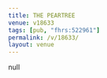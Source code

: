 ```yaml
---
title: THE PEARTREE
venue: v18633
tags: [pub, "fhrs:522961"]
permalink: /v/18633/
layout: venue
---
```

null